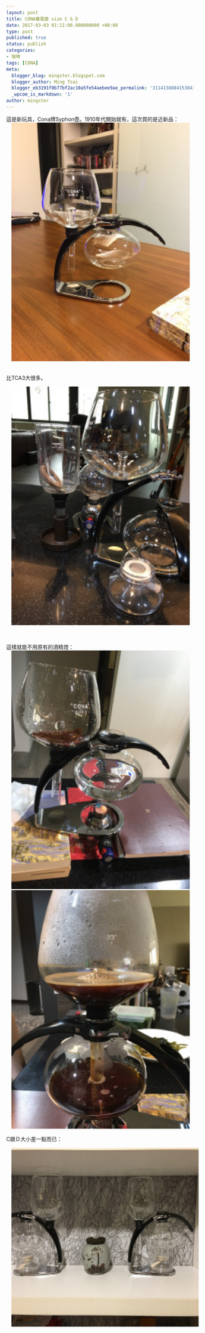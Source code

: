 ```yaml
---
layout: post
title: CONA塞風壺 size C & D
date: 2017-03-03 01:11:00.000000000 +08:00
type: post
published: true
status: publish
categories:
- 咖啡
tags: [CONA]
meta:
  blogger_blog: mingster.blogspot.com
  blogger_author: Ming Tsai
  blogger_eb3191f8b77bf2ac10a5fe54aebee9ae_permalink: '3114138084153843106'
  _wpcom_is_markdown: '1'
author: mingster
---
```

<div class="separator" style="clear:both;text-align:left;">這是新玩具，Cona牌Syphon壺。1910年代開始就有，這次買的是近新品：</div>
<div class="separator" style="clear:both;text-align:center;"><a style="margin-left:1em;margin-right:1em;text-align:center;" href="https://mingster.files.wordpress.com/2017/03/4db36-img_1901.jpg"><img src="/img/4db36-img_1901.jpg?w=225" width="480" height="640" border="0" /></a></div>
<p><span style="text-align:start;"><br />
</span><span style="text-align:start;">比TCA3大很多。</span></p>
<div class="separator" style="clear:both;text-align:center;"><a style="margin-left:1em;margin-right:1em;" href="https://mingster.files.wordpress.com/2017/03/ad968-img_1839.jpg"><img src="/img/ad968-img_1839.jpg?w=225" width="480" height="640" border="0" /></a></div>
<p>&nbsp;</p>
<div class="separator" style="clear:both;text-align:left;">這樣就能不用原有的酒精燈：</div>
<div class="separator" style="clear:both;text-align:center;"><a style="margin-left:1em;margin-right:1em;" href="https://mingster.files.wordpress.com/2017/03/ec98b-img_1903.jpg"><img src="/img/ec98b-img_1903.jpg?w=225" width="480" height="640" border="0" /></a><a style="margin-left:1em;margin-right:1em;" href="https://mingster.files.wordpress.com/2017/03/9fe53-img_1905.jpg"><img src="/img/9fe53-img_1905.jpg?w=225" width="480" height="640" border="0" /></a></div>
<p>C跟Ｄ大小差一點而已：</p>
<div class="separator" style="clear:both;text-align:center;"><a style="margin-left:1em;margin-right:1em;" href="https://mingster.files.wordpress.com/2017/03/1b15e-img_1854.jpg"><img src="/img/1b15e-img_1854.jpg?w=300" width="640" height="480" border="0" /></a></div>
